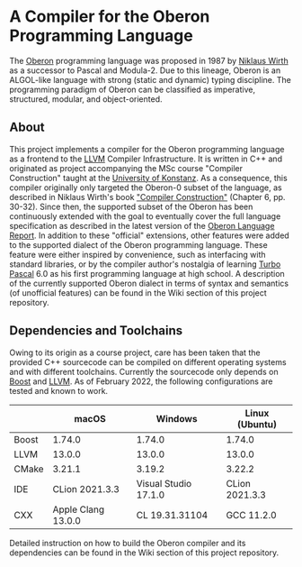 # A Compiler for the Oberon Programming Language

The [Oberon](https://www.ethoberon.ethz.ch) programming language was proposed in 1987 by 
[Niklaus Wirth](https://people.inf.ethz.ch/wirth/) as a successor to Pascal and Modula-2. Due to this lineage, Oberon 
is an ALGOL-like language with strong (static and dynamic) typing discipline. The programming paradigm of Oberon can 
be classified as imperative, structured, modular, and object-oriented.

## About

This project implements a compiler for the Oberon programming language as a frontend to the [LLVM](http://llvm.org)
Compiler Infrastructure. It is written in C++ and originated as project accompanying the MSc course "Compiler 
Construction" taught at the [University of Konstanz](https://uni.kn). As a consequence, this compiler originally only
targeted the Oberon-0 subset of the language, as described in Niklaus Wirth's book 
["Compiler Construction"](http://www.ethoberon.ethz.ch/WirthPubl/CBEAll.pdf) (Chapter 6, pp. 30-32). Since then, the
supported subset of the Oberon has been continuously extended with the goal to eventually cover the full language 
specification as described in the latest version of the [Oberon Language Report](https://inf.ethz.ch/personal/wirth/Oberon/Oberon07.Report.pdf).
In addition to these "official" extensions, other features were added to the supported dialect of the Oberon programming language.
These feature were either inspired by convenience, such as interfacing with standard libraries, or by the compiler 
author's nostalgia of learning [Turbo Pascal](https://en.wikipedia.org/wiki/Turbo_Pascal) 6.0 as his first programming 
language at high school. A description of the currently supported Oberon dialect in terms of syntax and semantics (of
unofficial features) can be found in the Wiki section of this project repository.

## Dependencies and Toolchains

Owing to its origin as a course project, care has been taken that the provided C++ sourcecode can be compiled on
different operating systems and with different toolchains. Currently the sourcecode only depends on 
[Boost](https://www.boost.org) and [LLVM](https://llvm.org).
As of February 2022, the following configurations are tested and known to work.

|      | macOS              | Windows              | Linux (Ubuntu) |
|------|--------------------|----------------------|----------------|
|Boost | 1.74.0             | 1.74.0               | 1.74.0         |
|LLVM  | 13.0.0             | 13.0.0               | 13.0.0         |
|CMake | 3.21.1             | 3.19.2               | 3.22.2         |
|IDE   | CLion 2021.3.3     | Visual Studio 17.1.0 | CLion 2021.3.3 |
|CXX   | Apple Clang 13.0.0 | CL 19.31.31104       | GCC 11.2.0     |
 
Detailed instruction on how to build the Oberon compiler and its dependencies can be found in the Wiki section of this
project repository.
 


